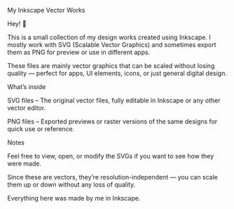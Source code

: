 My Inkscape Vector Works

Hey! 👋

This is a small collection of my design works created using Inkscape.
I mostly work with SVG (Scalable Vector Graphics) and sometimes export them as PNG for preview or use in different apps.

These files are mainly vector graphics that can be scaled without losing quality — perfect for apps, UI elements, icons, or just general digital design.

What’s inside

SVG files – The original vector files, fully editable in Inkscape or any other vector editor.

PNG files – Exported previews or raster versions of the same designs for quick use or reference.

Notes

Feel free to view, open, or modify the SVGs if you want to see how they were made.

Since these are vectors, they’re resolution-independent — you can scale them up or down without any loss of quality.

Everything here was made by me in Inkscape.
